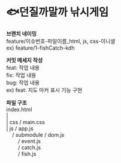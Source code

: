 # 🐟던질까말까 낚시게임

**브랜치 네이밍**<br>
feature/이슈번호-파일이름_html, js, css-이니셜<br>
ex) feature/1-fishCatch-kdh

**커밋 메세지 작성**<br>
feat: 작업 내용 <br>
fix: 작업 내용 <br>
bug: 작업 내용 <br>
ex) feat: 지도 마커 표시 기능 구현

**파일 구조**<br>
index.html<br>
|<br>
| css / main.css<br>
| js / app.js<br>
&nbsp;&nbsp;&nbsp;&nbsp;/ submodule / dom.js<br>
&nbsp;&nbsp;&nbsp;&nbsp;&nbsp;&nbsp;&nbsp;&nbsp;/ event.js<br>
&nbsp;&nbsp;&nbsp;&nbsp;&nbsp;&nbsp;&nbsp;&nbsp;/ catch.js<br>
&nbsp;&nbsp;&nbsp;&nbsp;&nbsp;&nbsp;&nbsp;&nbsp;/ fish.js<br>
